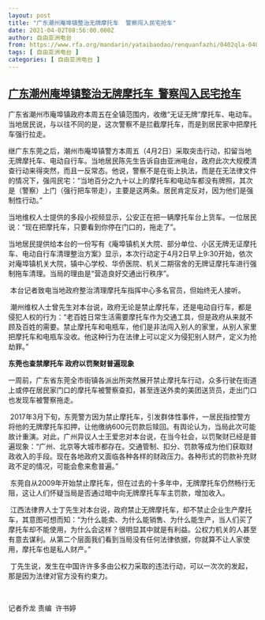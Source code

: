 ```yaml
---
layout: post
title: "广东潮州庵埠镇整治无牌摩托车  警察闯入民宅抢车"
date: 2021-04-02T08:56:00.000Z
author: 自由亚洲电台
from: https://www.rfa.org/mandarin/yataibaodao/renquanfazhi/0402qla-04022021045511.html
tags: [ 自由亚洲电台 ]
categories: [ 自由亚洲电台 ]
---
```

<!--1617353760000-->
[广东潮州庵埠镇整治无牌摩托车  警察闯入民宅抢车](https://www.rfa.org/mandarin/yataibaodao/renquanfazhi/0402qla-04022021045511.html)
------

<div>
<p>广东省潮州市庵埠镇政府本周五在全镇范围内，收缴“无证无牌”摩托车、电动车。当地居民说，与以往不同的是，这次警察不是拦截摩托车，而是到居民家中把摩托车强行拉走。</p><p>继广东东莞之后，潮州市庵埠镇警方本周五（4月2日）采取突击行动，扣留当地无牌摩托车、电动自行车。当地居民陈先生告诉自由亚洲电台，政府此次大规模清查行动来得突然，而且一反常态。他说，警察不是在街上执法，而是在无法律文件的情况下，强闯民宅：“当地百分之九十以上的摩托车和电动车都没有牌照，其次是（警察）上门（强行把车带走），主要是这两条。居民肯定反对，因为他们是强制性行动。”</p><p>当地维权人士提供的多段小视频显示，公安正在把一辆摩托车台上货车。一位居民说：“现在把摩托车，只要看到你停在门口的，拖走了”。</p><p>当地居民提供给本台的一份写有《庵埠镇机关大院、部分单位、小区无牌无证摩托车、电动自行车清理整治方案》显示，本次行动定于4月2日早上9:30开始，依次对庵埠镇机关大院，镇中心学校、华侨医院、机关二期宿舍的无牌证摩托车进行强制拖车清理。当局的理由是“营造良好交通出行秩序”。</p><p> 本台记者致电当地政府整治清理摩托车指挥中心多名官员，但始终无人接听。</p><p> 潮州维权人士曾先生对本台说，政府无论是禁止摩托车，还是电动自行车，都是侵犯人权的行为：“老百姓日常生活需要摩托车作为交通工具，但是政府从来就不顾及百姓的需要。禁止摩托车和电瓶车，他们是非法闯入别人的家里，从别人家里把摩托车和电瓶车没收。他这种行为在法律上可以定义为侵犯别人财产，定义为抢劫罪。”</p><p><strong>东莞也查禁摩托车 政府以罚聚财普遍现象</strong></p><p>一周前，广东省东莞全市街镇各派出所突然展开禁止摩托车行动，众多行驶在街道上或停在居民家门口的摩托车被警察查扣，甚至连送外卖的美团送货员，走出门口也发现车被警察拖走。</p><p> 2017年3月下旬，东莞警方因为禁止摩托车，引发群体性事件，一居民指控警方将他的无牌摩托车扣押，让他缴纳600元罚款后赎回。有舆论认为，当局此次可能故计重演。对此，广州异议人士王爱忠对本台说，在当今社会，以罚聚财已经是普遍现象：“广州、北京等大城市都存在。交通管制、扣分、罚款等成为他们获取财政收入的手段。现在各地政府又面临各种各样的财政压力。各种形式的罚款补充财政不足的情况，可能会愈来愈普遍。”</p><p> 东莞自从2009年开始禁止摩托车，但在过去的十多年中，无牌摩托车仍然畅行无阻，这让人们怀疑当局是否通过暗中向无牌摩托车车主罚款，增加收入。</p><p> 江西法律界人士丁先生对本台说，政府禁止无牌摩托车，却不禁止企业生产摩托车，其意图可想而知：“为什么能卖、为什么能销售、为什么能生产，当人们买了摩托车却不能使用，为什么会这样？很明显其中就是有利益。公权力机关的人甚至有意去谋利。从第二个层面我们看到当局没有任何法律依据，你就算不让人家使用，摩托车也是私人财产。”</p><p> 丁先生说，发生在中国许许多多由公权力采取的违法行动，可以一次次的发起，那是因为法律对官方没有约束力。</p><p> </p><p>记者乔龙 责编  许书婷</p><p> </p>
</div>
